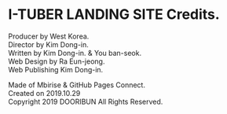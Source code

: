 # I-TUBER LANDING SITE Credits.
Producer by West Korea. <br>
Director by Kim Dong-in. <br>
Written by Kim Dong-in. & You ban-seok. <br>
Web Design by Ra Eun-jeong. <br>
Web Publishing Kim Dong-in. <br>

Made of Mbirise &
GitHub Pages Connect. <br>
Created on 2019.10.29 <br>
Copyright 2019 DOORIBUN All Rights Reserved.
